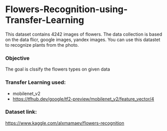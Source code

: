 # Flowers-Recognition-using-Transfer-Learning
This dataset contains 4242 images of flowers. The data collection is based on the data flicr, google images, yandex images. You can use this datastet to recognize plants from the photo.

### Objective
The goal is clssify the flowers types on given data

### Transfer Learning used:
- mobilenet_v2
- https://tfhub.dev/google/tf2-preview/mobilenet_v2/feature_vector/4



### Dataset link:
https://www.kaggle.com/alxmamaev/flowers-recognition
